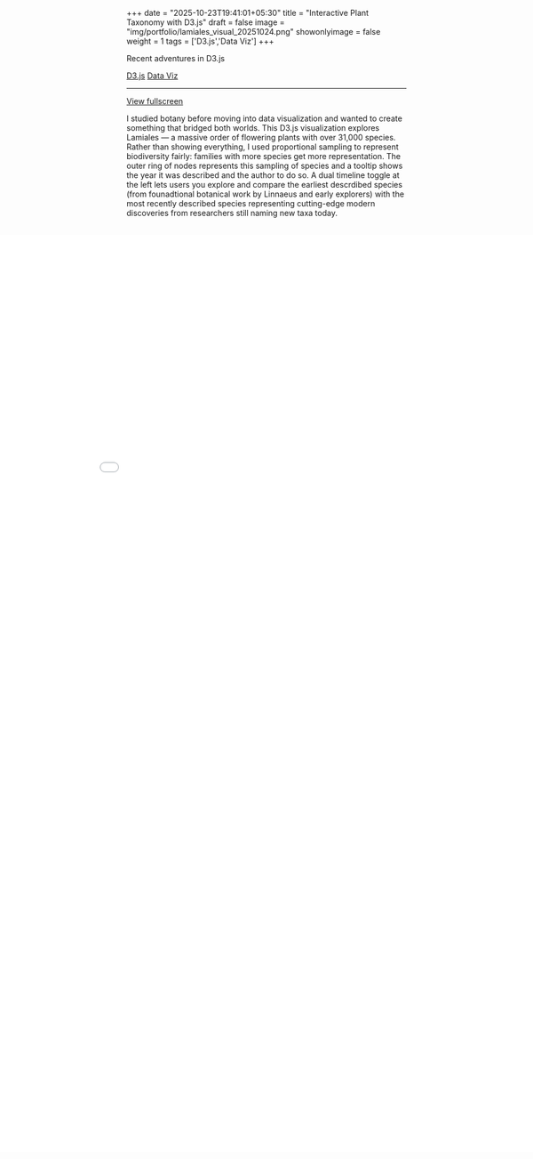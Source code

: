 +++
date = "2025-10-23T19:41:01+05:30"
title = "Interactive Plant Taxonomy with D3.js"
draft = false
image = "img/portfolio/lamiales_visual_20251024.png"
showonlyimage = false
weight = 1
tags = ['D3.js','Data Viz']
+++

Recent adventures in D3.js

<div class=Tags>
<span><a href="/tags/D3.js/">D3.js</a></span>
<span><a href="/tags/data-viz/">Data Viz</a></span>
</div>
<!--more-->
<hr>


<!--{{< lamiales-viz >}}-->

[View fullscreen](/projects/plant-taxonomy/index.html)

I studied botany before moving into data visualization and wanted to create something that bridged both worlds. This D3.js visualization explores Lamiales — a massive order of flowering plants with over 31,000 species. Rather than showing everything, I used proportional sampling to represent biodiversity fairly: families with more species get more representation. The outer ring of nodes represents this sampling of species and a tooltip shows the year it was described and the author to do so. A dual timeline toggle at the left lets users you explore and compare the earliest descrdibed species (from founadtional botanical work by Linnaeus and early explorers) with the most recently described species representing cutting-edge modern discoveries from researchers still naming new taxa today.

<br>

<style>
  .viz-container {
    width: 100vw;
    position: relative;
    left: 50%;
    right: 50%;
    margin-left: -50vw;
    margin-right: -50vw;
    max-width: 100vw;
  }
  .viz-container iframe {
    width: 100%;
    height: 1650px;
    border: none;
  }
  
  /* Responsive: smaller on mobile */
  @media (max-width: 768px) {
    .viz-container iframe {
      height: 500px;
    }
  }
</style>

<div class="viz-container">
  <iframe 
    src="/projects/plant-taxonomy/index.html" 
    width="100%" 
    height="700px" 
    frameborder="0"
    title="Lamiales Taxonomy Visualization">
  </iframe>
</div>
